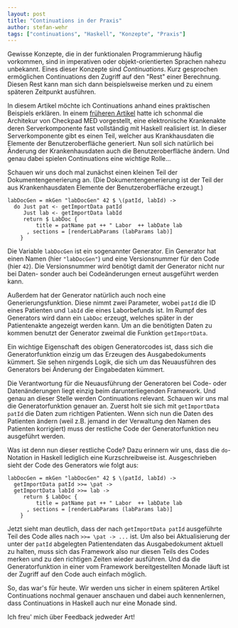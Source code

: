 ```yaml
---
layout: post
title: "Continuations in der Praxis"
author: stefan-wehr
tags: ["continuations", "Haskell", "Konzepte", "Praxis"]
---
```


Gewisse Konzepte, die in der funktionalen Programmierung häufig vorkommen,
sind in imperativen oder objekt-orientierten Sprachen nahezu unbekannt.
Eines dieser Konzepte sind *Continuations*. Kurz gesprochen ermöglichen
Continuations den Zugriff auf den "Rest" einer Berechnung. Diesen Rest
kann man sich dann beispielsweise merken und zu einem späteren Zeitpunkt
ausführen.

In diesem Artikel möchte ich Continuations anhand eines praktischen
Beispiels erklären. In einem [früheren Artikel](http://funktionale-programmierung.de/2013/07/17/medizin-funktional.html) 
hatte ich schonmal die Architekur von Checkpad MED vorgestellt, eine elektronische
Krankenakte deren Serverkomponente fast vollständig mit Haskell
realisiert ist. In dieser Serverkomponente gibt es einen Teil,
welcher aus Krankhausdaten die Elemente der Benutzeroberfläche
generiert. Nun soll sich natürlich bei Änderung der Krankenhausdaten
auch die Benutzeroberfläche ändern. Und genau dabei spielen Continuations
eine wichtige Rolle...

<!-- more start -->

Schauen wir uns doch mal zunächst einen kleinen Teil der
Dokumentengenerierung an. (Die Dokumentengenerierung
ist der Teil der aus Krankenhausdaten
Elemente der Benutzeroberfläche erzeugt.)

    labDocGen = mkGen "labDocGen" 42 $ \(patId, labId) ->
      do Just pat <- getImportData patId  
         Just lab <- getImportData labId
         return $ LabDoc { 
             title = patName pat ++ " Labor  ++ labDate lab
          , sections = [renderLabParams (labParams lab)]
        }

Die Variable `labDocGen` ist ein sogenannter Generator. Ein Generator hat einen
Namen (hier `"labDocGen"`) und eine Versionsnummer für den Code (hier `42`).
Die Versionsnummer wird benötigt damit der Generator nicht nur bei
Daten- sonder auch bei Codeänderungen erneut ausgeführt werden kann.

Außerdem hat der Generator natürlich auch noch eine Generierungsfunktion.
Diese nimmt zwei Parameter, wobei `patId` die ID eines Patienten und
`labId` die eines Laborbefunds ist. Im Rumpf des Generators wird dann 
ein `LabDoc` erzeugt, welches später in der Patientenakte angezeigt werden
kann. Um an die benötigten Daten zu kommen benutzt der Generator
zweimal die Funktion `getImportData`.

Ein wichtige Eigenschaft des obigen Generatorcodes ist, dass sich die
Generatorfunktion einzig um das Erzeugen des Ausgabedokuments kümmert.
Sie sehen nirgends Logik, die sich um das Neuausführen des Generators
bei Änderung der Eingabedaten kümmert.

Die Verantwortung für die Neuausführung der Generatoren bei Code- oder
Datenänderungen liegt einzig beim darunterliegenden Framework. Und genau
an dieser Stelle werden Continuations relevant. Schauen wir uns mal
die Generatorfunktion genauer an. Zuerst holt sie sich mit 
`getImportData patId` die Daten zum richtigen Patienten. Wenn sich nun
die Daten des Patienten ändern (weil z.B. jemand in der Verwaltung
den Namen des Patienten korrigiert) muss der restliche Code
der Generatorfunktion neu ausgeführt werden.

Was ist denn nun dieser restliche Code? Dazu erinnern wir uns,
dass die `do`-Notation in Haskell lediglich eine Kurzschreibweise ist.
Ausgeschrieben sieht der Code des Generators wie folgt aus:

    labDocGen = mkGen "labDocGen" 42 $ \(patId, labId) ->
      getImportData patId >>= \pat ->
      getImportData labId >>= lab ->
         return $ LabDoc { 
             title = patName pat ++ " Labor  ++ labDate lab
          , sections = [renderLabParams (labParams lab)]
        }

Jetzt sieht man deutlich, dass der nach `getImportData patId` ausgeführte
Teil des Code alles nach `>>= \pat -> ...` ist. Um also bei Aktualisierung
der unter der `patId` abgelegten Patientendaten das Ausgabedokument
aktuell zu halten, muss sich das Framework also nur diesen Teils des
Codes merken und zu den richtigen Zeiten wieder ausführen. Und da die
Generatorfunktion in einer vom Framework bereitgestellten Monade läuft
ist der Zugriff auf den Code auch einfach möglich.

So, das war's für heute. Wir werden uns sicher in einem späteren Artikel
Continuations nochmal genauer anschauen und dabei auch kennenlernen, dass
Continuations in Haskell auch nur eine Monade sind.

Ich freu' mich über Feedback jedweder Art!

<!-- more end -->

